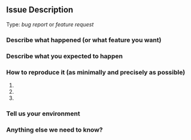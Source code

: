 <!-- Here is for bug reports and feature requests ONLY!

If you're looking for help, please check our mail list、WeChat group and the Gitter room.

Please try to use English to describe your issue, or at least provide a snippet of English translation.
我们鼓励使用英文，如果不能直接使用，可以使用翻译软件，您仍旧可以保留中文原文。
-->

## Issue Description

Type: *bug report* or *feature request*

### Describe what happened (or what feature you want)


### Describe what you expected to happen


### How to reproduce it (as minimally and precisely as possible)

1.
2.
3.

### Tell us your environment


### Anything else we need to know?
